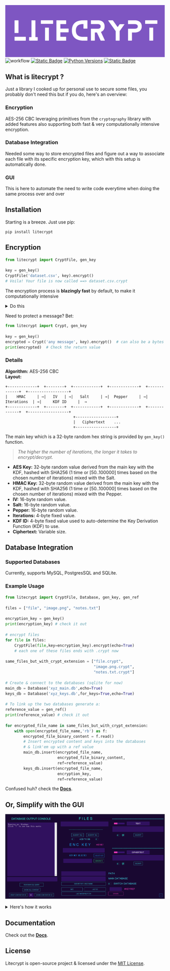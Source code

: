 ![alt text](docs/assets/widelogo1.png)
![workflow](https://github.com/ashgw/litecrypt/actions/workflows/deploy.yaml/badge.svg)
[![Static Badge](https://img.shields.io/badge/Docs-latest-%237e56c2)](https://ashgw.github.io/litecrypt)
[![Python Versions](https://img.shields.io/badge/Python-3.7%7C3.8%7C3.9%7C3.10%7C3.11%7C3.12-blue)](https://pypi.org/project/litecrypt/)
[![Static Badge](https://img.shields.io/badge/PyPI-latest-brightgreen)](https://pypi.org/project/litecrypt/)



## What is litecrypt ?
Just a library I cooked up for personal use to secure some files, you probably don't need this but if you do, here's an overview:


### Encryption
AES-256 CBC leveraging primitives from the `cryptography` library with added features also supporting both fast & very computationally intensive encryption.

### Database Integration
Needed some way to store encrypted files and figure out a way to associate each file with its specific encryption key, which with this setup is automatically done.
### GUI
This is here to automate the need to write code everytime when doing the same process over and over

## Installation

Starting is a breeze. Just use pip:
```shell
pip install litecrypt
```

## Encryption

```python
from litecrypt import CryptFile, gen_key

key = gen_key()
CryptFile('dataset.csv', key).encrypt()
# Voila! Your file is now called ==> dataset.csv.crypt
```
The encryption process is **blazingly fast** by default, to make it computationally intensive
<details><summary>Do this</summary>

```python
from litecrypt import CryptFile, gen_key

key = gen_key()
CryptFile('anyfile.txt',
          key=key,
          intensive_compute=True,
          iteration_rounds=10000
          ).encrypt()
```
> Running `intensive_compute` with no `iteration_rounds` sets the rounds to 50 (minimum) by default

To decrypt simply run:


```python
from litecrypt import CryptFile

key = 'THE_KEY_YOU_USED'
CryptFile('anyfile.txt.crypt',key=key).decrypt()
```
</details>


Need to protect a message? Bet:
```python
from litecrypt import Crypt, gen_key

key = gen_key()
encrypted = Crypt('any message', key).encrypt()  # can also be a bytes message
print(encrypted)  # Check the return value
```

### Details

**Algorithm:** AES-256 CBC
<br>**Layout:**
````commandline
+-------------+  +--------+  +------------+  +-------------+  +-------------+  +------------------+
|    HMAC     | →|   IV   | →|   Salt     | →|  Pepper     | →| Iterations  | →|     KDF ID     |  →
+-------------+  +--------+  +------------+  +-------------+  +-------------+  +------------------+
                              +------------------+
                              |   Ciphertext    ...
                              +------------------+
````

The main key which is a 32-byte random hex string is provided by `gen_key()` function.

> *The higher the number of iterations, the longer it takes to encrypt/decrypt.*

- **AES Key:** 32-byte random value derived from the main key with the KDF, hashed with SHA256 (1 time or [50..100000] times based on the chosen number of iterations) mixed with the Salt.
- **HMAC Key:** 32-byte random value derived from the main key with  the KDF, hashed with SHA256 (1 time or [50..100000] times based on the chosen number of iterations) mixed with the Pepper.
- **IV:** 16-byte random value.
- **Salt:** 16-byte random value.
- **Pepper:** 16-byte random value.
- **Iterations:** 4-byte fixed value.
- **KDF ID:** 4-byte fixed value used to auto-determine the Key Derivation Function (KDF) to use.
- **Ciphertext:** Variable size.


## Database Integration


<h3>Supported Databases</h3>

Currently, supports MySQL, PostgresSQL and SQLite.

<h3>Example Usage</h3>

```python
from litecrypt import CryptFile, Database, gen_key, gen_ref

files = ["file", "image.png", "notes.txt"]

encryption_key = gen_key()
print(encryption_key) # check it out

# encrypt files
for file in files:
    CryptFile(file,key=encryption_key).encrypt(echo=True)
    # each one of these files ends with .crypt now

same_files_but_with_crypt_extension = ["file.crypt",
                                       "image.png.crypt",
                                       "notes.txt.crypt"]

# Create & connect to the databases (sqlite for now)
main_db = Database('xyz_main.db',echo=True)
keys_db = Database('xyz_keys.db',for_keys=True,echo=True)

# To link up the two databases generate a:
reference_value = gen_ref()
print(reference_value) # check it out

for encrypted_file_name in same_files_but_with_crypt_extension:
    with open(encrypted_file_name,'rb') as f:
        encrypted_file_binary_content = f.read()
        # Insert encrypted content and keys into the databases
        # & link'em up with a ref value
        main_db.insert(encrypted_file_name,
                       encrypted_file_binary_content,
                       ref=reference_value)
        keys_db.insert(encrypted_file_name,
                       encryption_key,
                       ref=reference_value)
```

Confused huh? check the **[Docs](https://ashgw.github.io/litecrypt)**.

##  Or, Simplify with the GUI

![alt text](docs/assets/GUI.png)

<details><summary>Here's how it works</summary>

https://github.com/AshGw/litecrypt/assets/126174609/190b6ab8-3f8a-4656-9525-dbaf5e56db5e

</details>


## Documentation

Check out the **[Docs](https://ashgw.github.io/litecrypt)**.



## License

Litecrypt is open-source project & licensed under the [MIT License](https://github.com/AshGw/litecrypt/blob/main/LICENSE).
